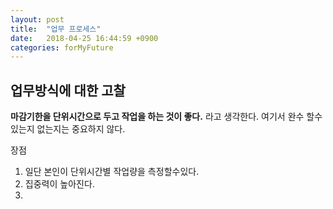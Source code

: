 ```yaml
---
layout: post
title:  "업무 프로세스"
date:   2018-04-25 16:44:59 +0900
categories: forMyFuture
---
```


업무방식에 대한 고찰
-------
**마감기한을 단위시간으로 두고 작업을 하는 것이 좋다.** 라고 생각한다. 여기서 완수 할수있는지 없는지는 중요하지 않다.

장점
 1. 일단 본인이 단위시간별 작업량을 측정할수있다.
 2. 집중력이 높아진다.
 3. 








[아이디인큐]: https://www.jobplanet.co.kr/companies/68173/info/%EC%95%84%EC%9D%B4%EB%94%94%EC%9D%B8%ED%81%90
[jekyll-gh]:   https://github.com/jekyll/jekyll
[jekyll-talk]: https://talk.jekyllrb.com/
